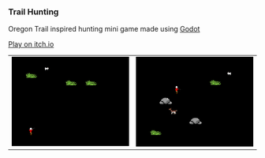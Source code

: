 ### Trail Hunting


Oregon Trail inspired hunting mini game made using [Godot](https://godotengine.org/)

[Play on itch.io](https://itch.io/embed-upload/7021556?color=333333)

|||
|:--|--:|
| ![image alt <](/Images/Preview1.png?raw=true "Preview 1") |  ![image alt >](/Images/Preview2.png?raw=true "Preview 2") |
